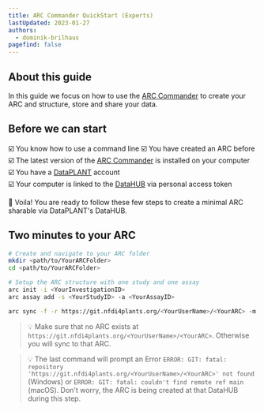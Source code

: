 ```yaml
---
title: ARC Commander QuickStart (Experts)
lastUpdated: 2023-01-27
authors:
  - dominik-brilhaus
pagefind: false 
---
```


## About this guide

In this guide we focus on how to use the [ARC Commander](/nfdi4plants.knowledgebase/arc-commander) to create your ARC and structure, store and share your data.

## Before we can start

☑️ You know how to use a command line
☑️ You have created an ARC before  
☑️ The latest version of the [ARC Commander](https://github.com/nfdi4plants/arcCommander/releases) is installed on your computer  
☑️ You have a [DataPLANT](https://register.nfdi4plants.org) account  
☑️ Your computer is linked to the [DataHUB](https://git.nfdi4plants.org) via personal access token

:rocket: Voila! You are ready to follow these few steps to create a minimal ARC sharable via DataPLANT's DataHUB.

## Two minutes to your ARC

```bash
# Create and navigate to your ARC folder
mkdir <path/to/YourARCFolder>
cd <path/to/YourARCFolder>

# Setup the ARC structure with one study and one assay
arc init -i <YourInvestigationID>
arc assay add -s <YourStudyID> -a <YourAssayID>

arc sync -f -r https://git.nfdi4plants.org/<YourUserName>/<YourARC> -m "initialize ARC structure"
```

> 💡 Make sure that no ARC exists at `https://git.nfdi4plants.org/<YourUserName>/<YourARC>`. Otherwise you will sync to that ARC.

> 💡 The last command will prompt an Error `ERROR: GIT: fatal: repository 'https://git.nfdi4plants.org/<YourUserName>/<YourARC>' not found` (Windows) or `ERROR: GIT: fatal: couldn't find remote ref main` (macOS). Don't worry, the ARC is being created at that DataHUB during this step.


